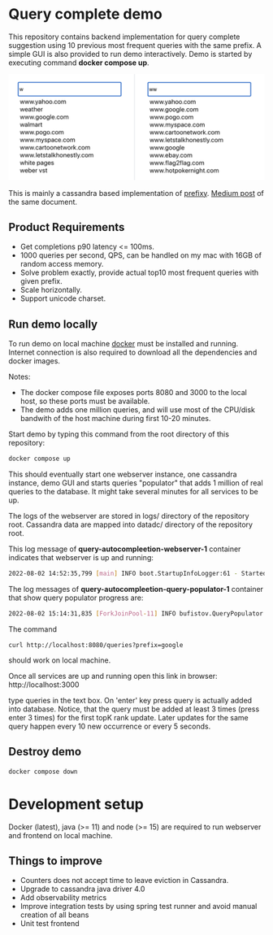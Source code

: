 # Query complete demo

This repository contains backend implementation for query
complete suggestion using 10 previous most frequent queries with the same
prefix. A simple GUI is also provided to run demo interactively.
Demo is started by executing command **docker compose up**.

![Demo logo](images/query_complete_demo_logo.png)

This is mainly a cassandra based implementation of [prefixy](https://prefixy.github.io/).
[Medium post](https://medium.com/@prefixyteam/how-we-built-prefixy-a-scalable-prefix-search-service-for-powering-autocomplete-c20f98e2eff1)
of the same document.

## Product Requirements

- Get completions p90 latency <= 100ms.
- 1000 queries per second, QPS, can be handled on my mac with 16GB of random access memory.
- Solve problem exactly, provide actual top10 most frequent queries with given prefix.
- Scale horizontally.
- Support unicode charset.

## Run demo locally

To run demo on local machine [docker](https://www.docker.com/)
must be installed and running. Internet connection is also required
to download all the dependencies and docker images.

Notes:

- The docker compose file
exposes ports 8080 and 3000 to the local host, so these ports must be available.
- The demo adds one million queries, and will use most of the CPU/disk
bandwith of the host machine during first 10-20 minutes.

Start demo by typing this command from the root directory of this repository:

```bash
docker compose up
```

This should eventually start one webserver instance, one cassandra instance, demo GUI
and starts queries "populator" that adds 1 million of real queries to
the database. It might take several minutes for all services to be up.

The logs of the webserver are stored in logs/ directory of the repository root.
Cassandra data are mapped into datadc/ directory of the repository root.

This log message of **query-autocompleetion-webserver-1** container indicates that webserver is up and running:

```bash
2022-08-02 14:52:35,799 [main] INFO boot.StartupInfoLogger:61 - Started Application in 7.621 seconds (JVM running for 9.336)
```

The log messages of **query-autocompleetion-query-populator-1** container
that show query populator progress are:

```bash
2022-08-02 15:14:31,835 [ForkJoinPool-11] INFO bufistov.QueryPopulator:134 - 970000 queries done...
```

The command
```aidl
curl http://localhost:8080/queries?prefix=google
```

should work on local machine.

Once all services are up and running open this link in browser:
http://localhost:3000

type queries in the text box. On 'enter' key press query is actually
added into database. Notice, that the query must be added at least 3 times (press enter 3 times)
for the first topK rank update. Later updates for the same query
happen every 10 new occurrence or every 5 seconds.

## Destroy demo

```bash
docker compose down
```

# Development setup

Docker (latest), java (>= 11) and node (>= 15) are required to run
webserver and frontend on local machine.

## Things to improve
- Counters does not accept time to leave eviction in Cassandra.
- Upgrade to cassandra java driver 4.0
- Add observability metrics
- Improve integration tests by using spring test runner and avoid
manual creation of all beans
- Unit test frontend
